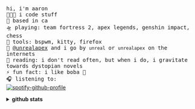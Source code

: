 <!-- README inspired by @bailey's -->
<samp> hi, i'm aaron
  <br>
  👩🏼‍💻 i code stuff
  <br>
  🌁 based in ca
  <br>
  🛸 playing: team fortress 2, apex legends, genshin impact, chess
  <br>
  🧰 tools: bspwm, kitty, firefox
  <br>
  📡 [@unrealapex](https://github.com/unrealapex) and i go by `unreal` or `unrealapex` on the internets
  <br>
  📖 reading: i don't read often, but when i do, i gravitate towards dystopian novels
  <br>
  ⚡ fun fact: i like boba 🧋
  <br>
  🎧 listening to:  </samp><br>
[![spotify-github-profile](https://spotify-github-profile.vercel.app/api/view?uid=v7jtxe6rce9qw4agwx1emj17b&cover_image=true&theme=novatorem&bar_color=53b14f&bar_color_cover=true)](https://github.com/kittinan/spotify-github-profile)

<details closed>
<summary> <b>github stats</b> </summary>
<table>
<thead>
  <tr>
    <th>github stats</th>
    <th>languages</th>
  </tr>
</thead>
<tbody>
  <tr>
    <td> 
   <img 
      align="center" 
      src="https://github-readme-stats.vercel.app/api?username=unrealapex&show_icons=true&theme=dracula&count_private=true" 
      alt="account stats"
      /> 
   </td>
    <td>
   <img 
      align="center" 
      src="https://github-readme-stats.vercel.app/api/top-langs/?username=unrealapex&layout=compact&theme=dracula&langs_count=6" 
      alt="top languages" />
   </td>
  </tr>
</tbody>
</table>
</details>


<!--
**unrealapex/unrealapex** is a ✨ _special_ ✨ repository because its readme.md (this file) appears on your github profile.

here are some ideas to get you started:

- 🔭 i’m currently working on ...
- 🌱 i’m currently learning ...
- 👯 i’m looking to collaborate on ...
- 🤔 i’m looking for help with ...
- 💬 ask me about ...
- 📫 how to reach me: ...
- 😄 pronouns: he\him
- ⚡ fun fact: ...
-->



